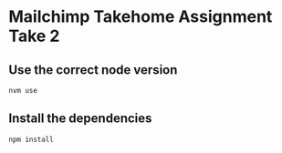 # Mailchimp Takehome Assignment Take 2

## Use the correct node version

```
nvm use
```

## Install the dependencies

```
npm install
```
